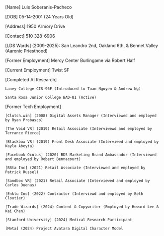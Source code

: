 

[Name] Luis Soberanis-Pacheco

[DOB] 05-14-2001 (24 Years Old)

[Address] 1950 Armory Drive

[Contact] 510 328-6906

[LDS Wards] (2009-2025): San Leandro 2nd, Oakland 6th, & Bennet Valley (Aaronic Priesthood)

[Former Employment] Mercy Center Burlingame via Robert Half

[Current Employment] Twist SF


[Completed AI Research]

    Laney College CIS-96F (Introduced to Tuan Nguyen & Andrew Ng)
    
    Santa Rosa Junior College BAD-81 (Active)
    
    
[Former Tech Employment]

    [Clutch.win] (2008) Digital Assets Manager (Interviewed and employed by Ryan Probasco)
    
    [The Void VR] (2019) Retail Associate (Interviwewd and employed by Terrance Pierce)
    
    [Blackbox VR] (2019) Front Desk Associate (Interviwed and employed by Kayla Abeyta)
    
    [Facebook Oculus] (2020) BDS Marketing Brand Ambassador (Interviewed and employed by Robert Bennacourt)
    
    [B8ta Inc] (2021) Retail Associate (Interviewed and employed by Patrick Russel)
    
    [Sandbox VR] (2021) Retail Associate (Interviewed and employed by Carlos Duenas)
    
    [Enklu Inc] (2022) Contractor (Interviewd and employed by Beth Cloutier)
    
    [Trade Wizards] (2024) Content & Copywriter (Employed by Howard Lee & Kai Chen)
    
    [Stanford University] (2024) Medical Research Participant
    
    [Meta] (2024) Project Avatara Digital Character Model
